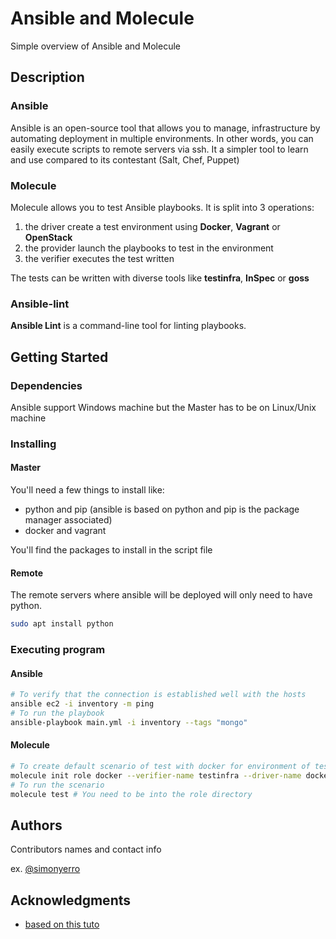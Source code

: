 # Ansible and Molecule

Simple overview of Ansible and Molecule

## Description

### Ansible

Ansible is an open-source tool that allows you to manage, infrastructure by automating deployment in multiple environments.
In other words, you can easily execute scripts to remote servers via ssh.
It a simpler tool to learn and use compared to its contestant (Salt, Chef, Puppet)

### Molecule

Molecule allows you to test Ansible playbooks. It is split into 3 operations:
1. the driver create a test environment using **Docker**, **Vagrant** or **OpenStack**
2. the provider launch the playbooks to test in the environment
3. the verifier executes the test written

The tests can be written with diverse tools like **testinfra**, **InSpec** or **goss**

### Ansible-lint

**Ansible Lint** is a command-line tool for linting playbooks.

## Getting Started

### Dependencies

Ansible support Windows machine but the Master has to be on Linux/Unix machine

### Installing

#### Master

You'll need a few things to install like:
* python and pip (ansible is based on python and pip is the package manager associated)
* docker and vagrant

You'll find the packages to install in the script file

#### Remote

The remote servers where ansible will be deployed will only need to have python.

```bash
sudo apt install python
```

### Executing program

#### Ansible

```bash
# To verify that the connection is established well with the hosts
ansible ec2 -i inventory -m ping
# To run the playbook 
ansible-playbook main.yml -i inventory --tags "mongo"
```
#### Molecule

```bash
# To create default scenario of test with docker for environment of test and testinfra for test tools
molecule init role docker --verifier-name testinfra --driver-name docker
# To run the scenario 
molecule test # You need to be into the role directory
```



## Authors

Contributors names and contact info

ex. [@simonyerro](https://www.linkedin.com/in/simon-yerro/)

## Acknowledgments

* [based on this tuto](https://www.objectif-libre.com/fr/blog/2019/01/15/ansible-molecule/)

